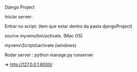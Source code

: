 Django Project

Iniciar server:

Entrar no script:  (tem que estar dentro da pasta djangoProject)



 source myvenv/bin/activate.  (Mac OS)
 
 
 
 myvenv\Scripts\activate (windows)

Rodar server : 
python manage.py runserver

=> http://127.0.0.1:8000/
